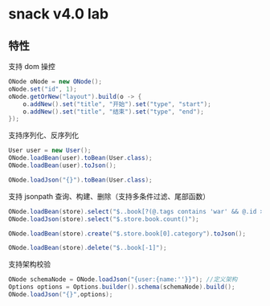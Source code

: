 # snack v4.0 lab

## 特性

支持 dom 操控

```java
ONode oNode = new ONode();
oNode.set("id", 1);
oNode.getOrNew("layout").build(o -> {
    o.addNew().set("title", "开始").set("type", "start");
    o.addNew().set("title", "结束").set("type", "end");
});
```

支持序列化、反序列化

```java
User user = new User();
ONode.loadBean(user).toBean(User.class);
ONode.loadBean(user).toJson();

ONode.loadJson("{}").toBean(User.class);
```

支持 jsonpath 查询、构建、删除（支持多条件过滤、尾部函数）

```java
ONode.loadBean(store).select("$..book[?(@.tags contains 'war' && @.id > 100)]").toBean(Book.class);
ONode.loadJson(store).select("$.store.book.count()");

ONode.loadBean(store).create("$.store.book[0].category").toJson();

ONode.loadBean(store).delete("$..book[-1]");
```

支持架构校验

```java
ONode schemaNode = ONode.loadJson("{user:{name:''}}"); //定义架构
Options options = Options.builder().schema(schemaNode).build();
ONode.loadJson("{}",options);
```